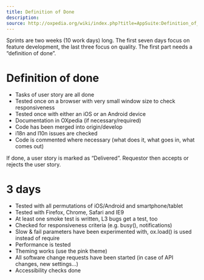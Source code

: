 ```yaml
---
title: Definition of Done
description:
source: http://oxpedia.org/wiki/index.php?title=AppSuite:Definition_of_done
---
```


Sprints are two weeks (10 work days) long. The first seven days focus on
feature development, the last three focus on quality. The first part
needs a “definition of done”.

# Definition of done

- Tasks of user story are all done
- Tested once on a browser with very small window size to check responsiveness
- Tested once with either an iOS or an Android device
- Documentation in OXpedia (if necessary/required)
- Code has been merged into origin/develop
- i18n and l10n issues are checked
- Code is commented where necessary (what does it, what goes in, what comes out)

If done, a user story is marked as “Delivered”. Requestor then accepts
or rejects the user story.

# 3 days

- Tested with all permutations of iOS/Android and smartphone/tablet
- Tested with Firefox, Chrome, Safari and IE9
- At least one smoke test is written, L3 bugs get a test, too
- Checked for responsiveness criteria (e.g. busy(), notifications)
- Slow & fail parameters have been experimented with, ox.load() is used instead of require
- Performance is tested
- Theming works (use the pink theme)
- All software change requests have been started (in case of API changes, new settings...)
- Accessibility checks done
